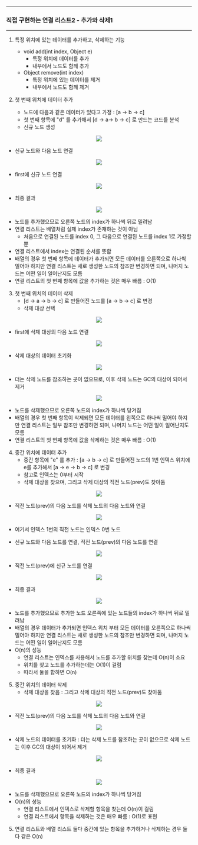 -----
### 직접 구현하는 연결 리스트2 - 추가와 삭제1
-----
1. 특정 위치에 있는 데이터를 추가하고, 삭제하는 기능
   - void add(int index, Object e)
     + 특정 위치에 데이터를 추가
     + 내부에서 노드도 함께 추가
   - Object remove(int index)
     + 특정 위치에 있는 데이터를 제거
     + 내부에서 노드도 함께 제거

2. 첫 번째 위치에 데이터 추가
   - 노드에 다음과 같은 데이터가 있다고 가정 : [a -> b -> c]
   - 첫 번째 항목에 "d" 를 추가해서 [d -> a-> b -> c] 로 만드는 코드를 분석
   - 신규 노드 생성
<div align="center">
<img src="https://github.com/user-attachments/assets/9f47380a-3728-44b7-bb11-ca6af2e9d7b1">
</div>

   - 신규 노드와 다음 노드 연결
<div align="center">
<img src="https://github.com/user-attachments/assets/d6a0d4d1-2e5e-46ac-ae58-3aa28f9bc397">
</div>

   - first에 신규 노드 연결
<div align="center">
<img src="https://github.com/user-attachments/assets/16a7d7ba-9c3f-4101-879d-d225161b3130">
</div>

   - 최종 결과
<div align="center">
<img src="https://github.com/user-attachments/assets/c9a1e93b-d510-4edb-b13f-42ad861ffeba">
</div>

   - 노드를 추가했으므로 오른쪽 노드의 index가 하나씩 뒤로 밀려남
   - 연결 리스트는 배열처럼 실제 index가 존재하는 것이 아님
     + 처음으로 연결된 노드를 index 0, 그 다음으로 연결된 노드를 index 1로 가정할 뿐
   - 연결 리스트에서 index는 연결된 순서를 뜻함
   - 배열의 경우 첫 번째 항목에 데이터가 추가되면 모든 데이터를 오른쪽으로 하나씩 밀어야 하지만 연결 리스트는 새로 생성한 노드의 참조만 변경하면 되며, 나머지 노드는 어떤 일이 일어난지도 모름
   - 연결 리스트의 첫 번째 항목에 값을 추가하는 것은 매우 빠름 : O(1)

3. 첫 번째 위치의 데이터 삭제
   - [d -> a -> b -> c] 로 만들어진 노드를 [a -> b -> c] 로 변경
   - 삭제 대상 선택
<div align="center">
<img src="https://github.com/user-attachments/assets/b7a76692-92ba-40b9-bc34-c26b3f19f889">
</div>

   - first에 삭제 대상의 다음 노드 연결
<div align="center">
<img src="https://github.com/user-attachments/assets/dc106e42-b5d8-4c9f-9bad-2340c5cc3945">
</div>

   - 삭제 대상의 데이터 초기화
<div align="center">
<img src="https://github.com/user-attachments/assets/f4c69359-38b7-481c-9915-a40d50039e6d">
</div>

   - 더는 삭제 노드를 참조하는 곳이 없으므로, 이후 삭제 노드는 GC의 대상이 되어서 제거
<div align="center">
<img src="https://github.com/user-attachments/assets/3f571952-6be2-4306-837a-63c92eb3b938">
</div>

   - 노드를 삭제했으므로 오른쪽 노드의 index가 하나씩 당겨짐
   - 배열의 경우 첫 번째 항목이 삭제되면 모든 데이터를 왼쪽으로 하나씩 밀어야 하지만 연결 리스트는 일부 참조만 변경하면 되며, 나머지 노드는 어떤 일이 일어난지도 모름
   - 연결 리스트의 첫 번째 항목에 값을 삭제하는 것은 매우 빠름 : O(1)

4. 중간 위치에 데이터 추가
   - 중간 항목에 "e" 를 추가 : [a -> b -> c] 로 만들어진 노드의 1번 인덱스 위치에 e를 추가해서 [a -> e -> b -> c] 로 변경
   - 참고로 인덱스는 0부터 시작
   - 삭제 대상을 찾으며, 그리고 삭제 대상의 직전 노드(prev)도 찾아둠
<div align="center">
<img src="https://github.com/user-attachments/assets/d5cb69a4-ed02-48e5-91e1-1207afca2dac">
</div>

   - 직전 노드(prev)의 다음 노드를 삭제 노드의 다음 노드와 연결
<div align="center">
<img src="https://github.com/user-attachments/assets/e4a17e78-6acd-4638-8f64-04132394ffb9">
</div>

   - 여기서 인덱스 1번의 직전 노드는 인덱스 0번 노드

   - 신규 노드와 다음 노드를 연결, 직전 노드(prev)의 다음 노드를 연결
<div align="center">
<img src="https://github.com/user-attachments/assets/26b894ea-ecd4-4966-9015-267494ecea3d">
</div>

   - 직전 노드(prev)에 신규 노드를 연결
<div align="center">
<img src="https://github.com/user-attachments/assets/26b894ea-ecd4-4966-9015-267494ecea3d">
</div>

   - 최종 결과
<div align="center">
<img src="https://github.com/user-attachments/assets/bae7be60-6bfa-4edc-bf71-fa235caec9be">
</div>

   - 노드를 추가했으므로 추가한 노드 오른쪽에 있는 노드들의 index가 하나씩 뒤로 밀려남
   - 배열의 경우 데이터가 추가되면 인덱스 위치 부터 모든 데이터를 오른쪽으로 하나씩 밀어야 하지만 연결 리스트는 새로 생성한 노드의 참조만 변경하면 되며, 나머지 노드는 어떤 일이 일어난지도 모름
   - O(n)의 성능
     + 연결 리스트는 인덱스를 사용해서 노드를 추가할 위치를 찾는데 O(n)이 소요
     + 위치를 찾고 노드를 추가하는데는 O(1)이 걸림
     + 따라서 둘을 합하면 O(n)

5. 중간 위치의 데이터 삭제
   - 삭제 대상을 찾음 : 그리고 삭제 대상의 직전 노드(prev)도 찾아둠
<div align="center">
<img src="https://github.com/user-attachments/assets/80501384-9868-4e06-a958-3aa1a6dc1c2e">
</div>

   - 직전 노드(prev)의 다음 노드를 삭제 노드의 다음 노드와 연결
<div align="center">
<img src="https://github.com/user-attachments/assets/218727bf-4cd9-4713-80ef-70efbed17bb8">
</div>

   - 삭제 노드의 데이터를 초기화 : 더는 삭제 노드를 참조하는 곳이 없으므로 삭제 노드는 이후 GC의 대상이 되어서 제거
<div align="center">
<img src="https://github.com/user-attachments/assets/51e8787e-a0b0-4314-a249-89777a446435">
</div>

  - 최종 결과
<div align="center">
<img src="https://github.com/user-attachments/assets/1c3cae13-93b1-4e72-aa09-8a12376a7487">
</div>

   - 노드를 삭제했으므로 오른쪽 노드의 index가 하나씩 당겨짐
   - O(n)의 성능
     + 연결 리스트에서 인덱스로 삭제할 항목을 찾는데 O(n)이 걸림
     + 연결 리스트에서 항목을 삭제하는 것은 매우 빠름 : O(1)로 표현

5. 연결 리스트와 배열 리스트 둘다 중간에 있는 항목을 추가하거나 삭제하는 경우 둘다 같은 O(n)


